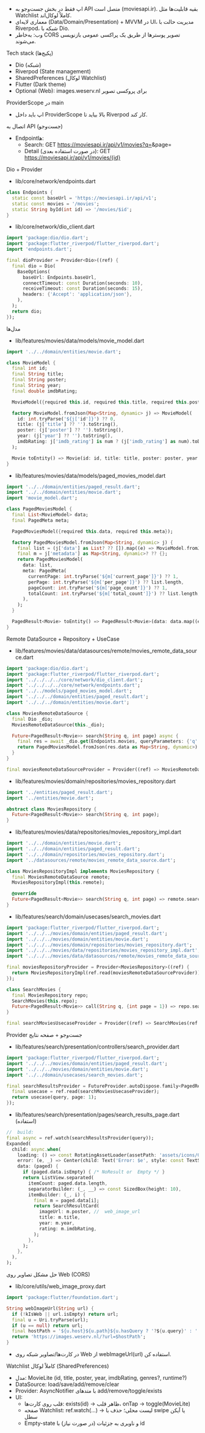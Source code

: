 
- اپ فقط در بخش جست‌وجو به API متصل است (moviesapi.ir). بقیه قابلیت‌ها مثل Watchlist کاملاً لوکال‌اند.
- معماری لایه‌ای (Data/Domain/Presentation) + MVVM در UI، مدیریت حالت با Riverpod، شبکه با Dio.
- وب: به‌خاطر CORS تصویر پوسترها از طریق یک پراکسی عمومی بازنویسی می‌شوند.

Tech stack  (پکیج‌ها)
- Dio (شبکه)
- Riverpod (State management)
- SharedPreferences (لوکال Watchlist)
- Flutter (Dark theme)
- Optional (Web): images.weserv.nl برای پروکسی تصویر

ProviderScope در main
- اپ باید داخل ProviderScope بالا بیاید تا Riverpod کار کند.

اتصال به API (جست‌وجو)
- Endpointها:
  - Search: GET https://moviesapi.ir/api/v1/movies?q=<QUERY>&page=<N>
  - Detail (در صورت استفاده بعدی): GET https://moviesapi.ir/api/v1/movies/{id}

Dio + Provider
- lib/core/network/endpoints.dart
```dart
class Endpoints {
  static const baseUrl = 'https://moviesapi.ir/api/v1';
  static const movies = '/movies';
  static String byId(int id) => '/movies/$id';
}
```
- lib/core/network/dio_client.dart
```dart
import 'package:dio/dio.dart';
import 'package:flutter_riverpod/flutter_riverpod.dart';
import 'endpoints.dart';

final dioProvider = Provider<Dio>((ref) {
  final dio = Dio(
    BaseOptions(
      baseUrl: Endpoints.baseUrl,
      connectTimeout: const Duration(seconds: 10),
      receiveTimeout: const Duration(seconds: 15),
      headers: {'Accept': 'application/json'},
    ),
  );
  return dio;
});
```

مدل‌ها 
- lib/features/movies/data/models/movie_model.dart
```dart
import '../../domain/entities/movie.dart';

class MovieModel {
  final int id;
  final String title;
  final String poster;
  final String year;
  final double imdbRating;

  MovieModel({required this.id, required this.title, required this.poster, required this.year, required this.imdbRating});

  factory MovieModel.fromJson(Map<String, dynamic> j) => MovieModel(
    id: int.tryParse('${j['id']}') ?? 0,
    title: (j['title'] ?? '').toString(),
    poster: (j['poster'] ?? '').toString(),
    year: (j['year'] ?? '').toString(),
    imdbRating: j['imdb_rating'] is num ? (j['imdb_rating'] as num).toDouble() : double.tryParse('${j['imdb_rating']}') ?? 0,
  );

  Movie toEntity() => Movie(id: id, title: title, poster: poster, year: year, imdbRating: imdbRating);
}
```
- lib/features/movies/data/models/paged_movies_model.dart
```dart
import '../../domain/entities/paged_result.dart';
import '../../domain/entities/movie.dart';
import 'movie_model.dart';

class PagedMoviesModel {
  final List<MovieModel> data;
  final PagedMeta meta;

  PagedMoviesModel({required this.data, required this.meta});

  factory PagedMoviesModel.fromJson(Map<String, dynamic> j) {
    final list = (j['data'] as List? ?? []).map((e) => MovieModel.fromJson(e)).toList();
    final m = j['metadata'] as Map<String, dynamic>? ?? {};
    return PagedMoviesModel(
      data: list,
      meta: PagedMeta(
        currentPage: int.tryParse('${m['current_page']}') ?? 1,
        perPage: int.tryParse('${m['per_page']}') ?? list.length,
        pageCount: int.tryParse('${m['page_count']}') ?? 1,
        totalCount: int.tryParse('${m['total_count']}') ?? list.length,
      ),
    );
  }

  PagedResult<Movie> toEntity() => PagedResult<Movie>(data: data.map((e) => e.toEntity()).toList(), meta: meta);
}
```

Remote DataSource + Repository + UseCase
- lib/features/movies/data/datasources/remote/movies_remote_data_source.dart
```dart
import 'package:dio/dio.dart';
import 'package:flutter_riverpod/flutter_riverpod.dart';
import '../../../../core/network/dio_client.dart';
import '../../../../core/network/endpoints.dart';
import '../../models/paged_movies_model.dart';
import '../../../domain/entities/paged_result.dart';
import '../../../domain/entities/movie.dart';

class MoviesRemoteDataSource {
  final Dio _dio;
  MoviesRemoteDataSource(this._dio);

  Future<PagedResult<Movie>> search(String q, int page) async {
    final res = await _dio.get(Endpoints.movies, queryParameters: {'q': q, 'page': page});
    return PagedMoviesModel.fromJson(res.data as Map<String, dynamic>).toEntity();
  }
}

final moviesRemoteDataSourceProvider = Provider((ref) => MoviesRemoteDataSource(ref.read(dioProvider)));
```
- lib/features/movies/domain/repositories/movies_repository.dart
```dart
import '../entities/paged_result.dart';
import '../entities/movie.dart';

abstract class MoviesRepository {
  Future<PagedResult<Movie>> search(String q, int page);
}
```
- lib/features/movies/data/repositories/movies_repository_impl.dart
```dart
import '../../domain/entities/movie.dart';
import '../../domain/entities/paged_result.dart';
import '../../domain/repositories/movies_repository.dart';
import '../datasources/remote/movies_remote_data_source.dart';

class MoviesRepositoryImpl implements MoviesRepository {
  final MoviesRemoteDataSource remote;
  MoviesRepositoryImpl(this.remote);

  @override
  Future<PagedResult<Movie>> search(String q, int page) => remote.search(q, page);
}
```
- lib/features/search/domain/usecases/search_movies.dart
```dart
import 'package:flutter_riverpod/flutter_riverpod.dart';
import '../../../movies/domain/entities/paged_result.dart';
import '../../../movies/domain/entities/movie.dart';
import '../../../movies/domain/repositories/movies_repository.dart';
import '../../../movies/data/repositories/movies_repository_impl.dart';
import '../../../movies/data/datasources/remote/movies_remote_data_source.dart';

final moviesRepositoryProvider = Provider<MoviesRepository>((ref) {
  return MoviesRepositoryImpl(ref.read(moviesRemoteDataSourceProvider));
});

class SearchMovies {
  final MoviesRepository repo;
  SearchMovies(this.repo);
  Future<PagedResult<Movie>> call(String q, {int page = 1}) => repo.search(q, page);
}

final searchMoviesUsecaseProvider = Provider((ref) => SearchMovies(ref.read(moviesRepositoryProvider)));
```

Provider جست‌وجو + صفحه نتایج
- lib/features/search/presentation/controllers/search_provider.dart
```dart
import 'package:flutter_riverpod/flutter_riverpod.dart';
import '../../../movies/domain/entities/paged_result.dart';
import '../../../movies/domain/entities/movie.dart';
import '../../domain/usecases/search_movies.dart';

final searchResultsProvider = FutureProvider.autoDispose.family<PagedResult<Movie>, String>((ref, query) {
  final usecase = ref.read(searchMoviesUsecaseProvider);
  return usecase(query, page: 1);
});
```
- lib/features/search/presentation/pages/search_results_page.dart (استفاده)
```dart
//  build:
final async = ref.watch(searchResultsProvider(query));
Expanded(
  child: async.when(
    loading: () => const RotatingAssetLoader(assetPath: 'assets/icons/Group0.png', size: 44),
    error: (e, _) => Center(child: Text('Error: $e', style: const TextStyle(color: Colors.white70))),
    data: (paged) {
      if (paged.data.isEmpty) { /* NoResult or  Empty */ }
      return ListView.separated(
        itemCount: paged.data.length,
        separatorBuilder: (_, __) => const SizedBox(height: 10),
        itemBuilder: (_, i) {
          final m = paged.data[i];
          return SearchResultCard(
            imageUrl: m.poster, //  web_image_url
            title: m.title,
            year: m.year,
            rating: m.imdbRating,
          );
        },
      );
    },
  ),
);
```

حل مشکل تصاویر روی Web (CORS)
- lib/core/utils/web_image_proxy.dart
```dart
import 'package:flutter/foundation.dart';

String webImageUrl(String url) {
  if (!kIsWeb || url.isEmpty) return url;
  final u = Uri.tryParse(url);
  if (u == null) return url;
  final hostPath = '${u.host}${u.path}${u.hasQuery ? '?${u.query}' : ''}';
  return 'https://images.weserv.nl/?url=$hostPath';
}
```
- در کارت‌ها/تصاویر شبکه روی Web از webImageUrl(url) استفاده کن.

Watchlist کاملاً لوکال (SharedPreferences)
- مدل: MovieLite (id, title, poster, year, imdbRating, genres?, runtime?)
- DataSource: load/save/add/remove/clear
- Provider: AsyncNotifier با متدهای add/remove/toggle/exists
- UI:
  - قلب روی کارت‌ها: exists(id) → ظاهر قلب، onTap → toggle(MovieLite)
  - صفحه Watchlist: ref.watch(...) → لیست محلی؛ حذف با swipe یا آیکن سطل
  - Empty-state و ناوبری به جزئیات (در صورت نیاز) با id

